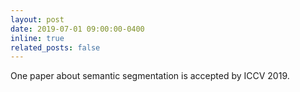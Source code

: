 ```yaml
---
layout: post
date: 2019-07-01 09:00:00-0400
inline: true
related_posts: false
---
```


One paper about semantic segmentation is accepted by ICCV 2019.